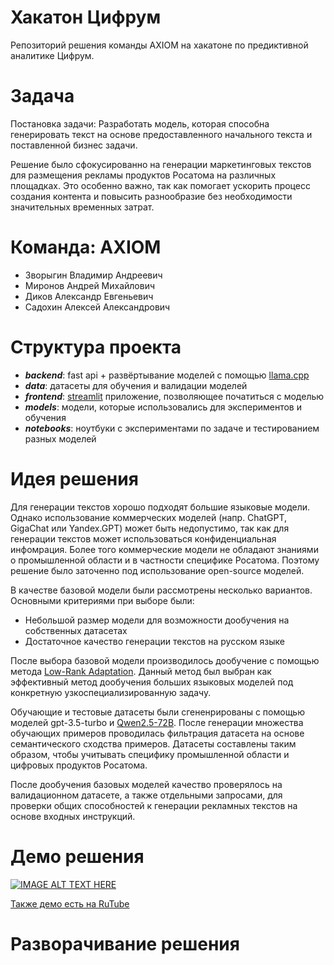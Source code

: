 # Хакатон Цифрум

Репозиторий решения команды AXIOM на хакатоне по предиктивной аналитике Цифрум.

# Задача

Постановка задачи: Разработать модель, которая способна генерировать текст на основе предоставленного начального текста и поставленной бизнес задачи.

Решение было сфокусированно на генерации маркетинговых текстов для размещения рекламы продуктов Росатома на различных площадках. Это особенно важно, так как помогает ускорить процесс создания контента и повысить разнообразие без необходимости значительных временных затрат.

# Команда: AXIOM
- Зворыгин Владимир Андреевич
- Миронов Андрей Михайлович
- Диков Александр Евгеньевич
- Садохин Алексей Александрович

# Структура проекта
- **_backend_**: fast api + развёртывание моделей с помощью [llama.cpp](https://github.com/ggerganov/llama.cpp)
- **_data_**: датасеты для обучения и валидации моделей
- **_frontend_**: [streamlit](https://streamlit.io/) приложение, позволяющее початиться с моделью
- **_models_**: модели, которые использовались для экспериментов и обучения
- **_notebooks_**: ноутбуки с экспериментами по задаче и тестированием разных моделей

# Идея решения

Для генерации текстов хорошо подходят большие языковые модели. Однако использование коммерческих моделей (напр. ChatGPT, GigaChat или Yandex.GPT) может быть недопустимо, так как для генерации текстов может использоваться конфиденциальная инфомрация. 
Более того коммерческие модели не обладают знаниями о промышленной области и в частности специфике Росатома. Поэтому решение было заточенно под использование open-source моделей.

В качестве базовой модели были рассмотрены несколько вариантов. Основными критериями при выборе были:

- Небольшой размер модели для возможности дообучения на собственных датасетах 
- Достаточное качество генерации текстов на русском языке

После выбора базовой модели производилось дообучение с помощью метода [Low-Rank Adaptation](https://arxiv.org/abs/2106.09685). 
Данный метод был выбран как эффективный метод дообучения больших языковых моделей под конкретную узкоспециализированную задачу.

Обучающие и тестовые датасеты были сгененрированы с помощью моделей gpt-3.5-turbo и [Qwen2.5-72B](https://huggingface.co/Qwen/Qwen2.5-72B-Instruct). 
После генерации множества обучающих примеров проводилась фильтрация датасета на основе семантического сходства примеров.
Датасеты составлены таким образом, чтобы учитывать специфику промышленной области и цифровых продуктов Росатома.

После дообучения базовых моделей качество проверялось на валидационном датасете, а также отдельными запросами, для проверки общих способностей к генерации рекламных текстов на основе входных инструкций. 

# Демо решения

[![IMAGE ALT TEXT HERE](https://img.youtube.com/vi/fzjcR0PNTic/0.jpg)](https://www.youtube.com/watch?v=fzjcR0PNTic)

[Также демо есть на RuTube](https://rutube.ru/video/7bf6ec76187f60524a52f55b2a1b2225/)

# Разворачивание решения
